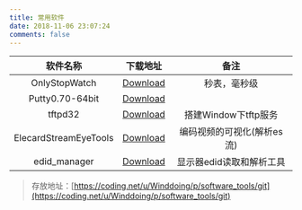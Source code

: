 ```yaml
---
title: 常用软件
date: 2018-11-06 23:07:24
comments: false
---
```



| 软件名称  | 下载地址  | 备注  |
|:-:|:-:|:-:|
| OnlyStopWatch | [Download](https://coding.net/u/Winddoing/p/software_tools/git/raw/master/OnlyStopWatch.exe)  | 秒表，毫秒级  |
| Putty0.70-64bit | [Download](https://coding.net/u/Winddoing/p/software_tools/git/raw/master/putty.exe)  |   |
| tftpd32  | [Download](https://coding.net/u/Winddoing/p/software_tools/git/raw/master/tftpd32.exe)  | 搭建Window下tftp服务  |
| ElecardStreamEyeTools   | [Download](https://coding.net/u/Winddoing/p/software_tools/git/raw/master/ElecardStreamEyeTools.rar)  | 编码视频的可视化(解析es流) |
| edid_manager  | [Download](https://coding.net/u/Winddoing/p/software_tools/git/raw/master/edid_managerv1x0.zip)  | 显示器edid读取和解析工具  |


> 存放地址：[https://coding.net/u/Winddoing/p/software_tools/git](https://coding.net/u/Winddoing/p/software_tools/git)

